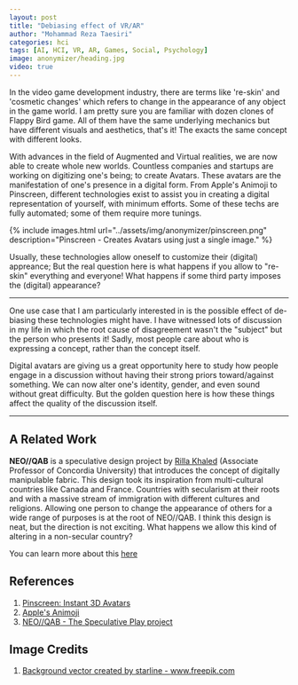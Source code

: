 ```yaml
---
layout: post
title: "Debiasing effect of VR/AR"
author: "Mohammad Reza Taesiri"
categories: hci
tags: [AI, HCI, VR, AR, Games, Social, Psychology]
image: anonymizer/heading.jpg
video: true
---
```


In the video game development industry, there are terms like 're-skin' and 'cosmetic changes' which refers to change in the appearance of any object in the game world. I am pretty sure you are familiar with dozen clones of Flappy Bird game. All of them have the same underlying mechanics but have different visuals and aesthetics, that's it! The exacts the same concept with different looks.

With advances in the field of Augmented and Virtual realities, we are now able to create whole new worlds. Countless companies and startups are working on digitizing one's being; to create Avatars. These avatars are the manifestation of one's presence in a digital form. From Apple's Animoji to Pinscreen, different technologies exist to assist you in creating a digital representation of yourself, with minimum efforts. Some of these techs are fully automated; some of them require more tunings.

{% include images.html url="../assets/img/anonymizer/pinscreen.png" description="Pinscreen - Creates Avatars using just a single image." %}

Usually, these technologies allow oneself to customize their (digital) appreance; But the real question here is what happens if you allow to "re-skin" everything and everyone! What happens if some third party imposes the (digital) appearance?

---

One use case that I am particularly interested in is the possible effect of de-biasing these technologies might have. I have witnessed lots of discussion in my life in which the root cause of disagreement wasn't the "subject" but the person who presents it! Sadly, most people care about who is expressing a concept, rather than the concept itself.

Digital avatars are giving us a great opportunity here to study how people engage in a discussion without having their strong priors toward/against something. We can now alter one's identity, gender, and even sound without great difficulty. But the golden question here is how these things affect the quality of the discussion itself.

----

## A Related Work

**NEO//QAB** is a speculative design project by [Rilla Khaled](http://www.rillakhaled.com/) (Associate Professor of Concordia University) that introduces the concept of digitally manipulable fabric. This design took its inspiration from multi-cultural countries like Canada and France. Countries with secularism at their roots and with a massive stream of immigration with different cultures and religions. Allowing one person to change the appearance of others for a wide range of purposes is at the root of NEO//QAB.  I think this design is neat, but the direction is not exciting. What happens we allow this kind of altering in a non-secular country?  

You can learn more about this [here](https://www.youtube.com/watch?v=BTHv8K36qxY)

## References

1. [Pinscreen: Instant 3D Avatars](https://www.pinscreen.com/)
1. [Apple's Animoji](https://support.apple.com/en-hk/HT208190)
1. [NEO//QAB - The Speculative Play project](http://www.speculativeplay.com/projects/neoqab/)

## Image Credits

1. <a href="https://www.freepik.com/free-photos-vectors/background">Background vector created by starline - www.freepik.com</a>
